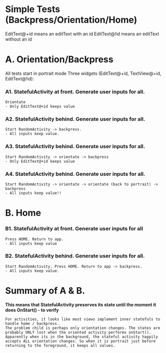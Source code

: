 # Simple Tests (Backpress/Orientation/Home)

EditText@+id means an editText with an id
EditText@!id means an editText without an id

# A. Orientation/Backpress

All tests start in portrait mode
Three widgets (EditText@+id, TextView@+id, EditText@!id):

### A1. StatefulActivity at front. Generate user inputs for all.

```
Orientate
- Only EditText@+id keeps value
```

### A2. StatefulActivity behind. Generate user inputs for all.

```
Start RandomActivity -> backpress.
- All inputs keep value.
```

### A3. StatefulActivity behind. Generate user inputs for all.

```
Start RandomActivity -> orientate -> backpress
- Only EditText@+id keeps value
```

### A4. StatefulActivity behind. Generate user inputs for all.

```
Start RandomActivity -> orientate -> orientate (back to portrait) -> backpress
- All inputs keep value!!
```

# B. Home

### B1. StatefulActivity at front. Generate user inputs for all

```
Press HOME. Return to app.
- All inputs keep value
```

### B2. StatefulActivity behind. Generate user inputs for all.

```
Start RandomActivity. Press HOME. Return to app -> backpress.
- All inputs keep value.
```

# Summary of A & B. 

**This means that StatefulActivity preserves its state until the moment it does OnStart() - to verify**

```
For activities, it looks like most views implement inner statefuls to handle home / backpress. 
The problem child is perhaps only orientation changes. The states are probably ONLY lost when the oriented activity performs onStart(). Apparently when its in the background, the stateful activity happily accepts ALL orientation changes. So when it is portrait just before returning to the foreground, it keeps all values. 
```
